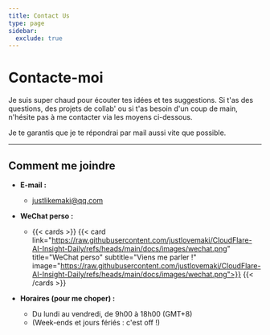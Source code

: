 ```yaml
---
title: Contact Us
type: page
sidebar:
  exclude: true
---
```

# Contacte-moi

Je suis super chaud pour écouter tes idées et tes suggestions. Si t'as des questions, des projets de collab' ou si t'as besoin d'un coup de main, n'hésite pas à me contacter via les moyens ci-dessous.

Je te garantis que je te répondrai par mail aussi vite que possible.

---

## **Comment me joindre**

*   **E-mail :**
    *   [justlikemaki@qq.com](mailto:justlikemaki@qq.com)

*   **WeChat perso :**
    *   {{< cards >}}
        {{< card link="https://raw.githubusercontent.com/justlovemaki/CloudFlare-AI-Insight-Daily/refs/heads/main/docs/images/wechat.png" title="WeChat perso" subtitle="Viens me parler !" image="https://raw.githubusercontent.com/justlovemaki/CloudFlare-AI-Insight-Daily/refs/heads/main/docs/images/wechat.png">}}
        {{< /cards >}}

*   **Horaires (pour me choper) :**
    *   Du lundi au vendredi, de 9h00 à 18h00 (GMT+8)
    *   (Week-ends et jours fériés : c'est off !)